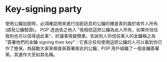 [Title]: # (金鑰簽署者)
[Difficulty]: # (初學者)
[Order]: # (70)

# Key-signing party

使用公鑰加密時，必須確認用來進行加密訊息的公鑰的確是真的屬於收件人所有(請見公鑰驗證)。 PGP 透過告之他人 "我相信這把公鑰為此人所有，如果你信任我則也可以信得過此事“，好讓事情變簡單。告訴別人你信任某人的金鑰稱之為 "簽署他們的金鑰 signing their key"：它表示任何使用這把公鑰的人可以看到你已作了擔保。為鼓勵大家來檢查與簽署彼此的公鑰，PGP 用戶組織了一個金鑰簽署黨。其運作大至如其名稱。
